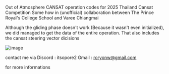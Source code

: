 Out of Atmosphere CANSAT operation codes for 2025 Thailand Cansat Competition
Some how in (unofficial) collaboration between The Prince Royal's College School and Varee Chiangmai

Although the gliding phase doesn't work (Because it wasn't even initialized), we did managed to get the data of the entire operation. 
That also includes the cansat steering vector dicisions

![image](https://github.com/user-attachments/assets/3e3ababc-cf07-4816-9d7b-a3d2618f759f)



contact me via
Discord : itsopore2
Gmail : roryonw@gmail.com 

for more informations

